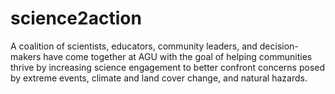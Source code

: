# science2action
A coalition of scientists, educators, community leaders, and decision-makers have come together at AGU with the goal of helping communities thrive by increasing science engagement to better confront concerns posed by extreme events, climate and land cover change, and natural hazards.
